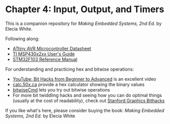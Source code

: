 # Chapter 4: Input, Output, and Timers
This is a companion repository for _Making Embedded Systems, 2nd Ed._ by Elecia White. 


Following along:
 * [ATtiny AVR Microcontroller Datasheet](Atmel-2586-AVR-8-bit-Microcontroller-ATtiny25-ATtiny45-ATtiny85_Datasheet.pdf)
 * [TI MSP430x2xx User's Guide](TI_MSP430x2xx_Users_Guide_slau144k.pdf)
 * [STM32F103 Reference Manual](stmicroelectrics-stm32f101xx-stm32f102xx-stm32f103xx-stm32f105xx-and-stm32f107xx-advanced-armbased-32bit-mcus.pdf)


For understanding and practicing hex and bitwise operations:
  * [YouTube: Bit Hacks from Beginner to Advanced](https://www.youtube.com/watch?v=ZRNO-ewsNcQ) is an excellent video
  * [calc.50x.ca](https://calc.50x.ca/) provide a hex calculator showing the binary values
  * [bitwiseCmd](https://bitwisecmd.com/) lets you try out bitwise operations
  * For more bit twiddling hacks and seeing how you can do optimal things (usually at the cost of readability), check out [Stanford Graphics Bithacks](https://graphics.stanford.edu/~seander/bithacks.html)





If you like what's here, please consider buying the book: _Making Embedded Systems, 2nd Ed._ by Elecia White